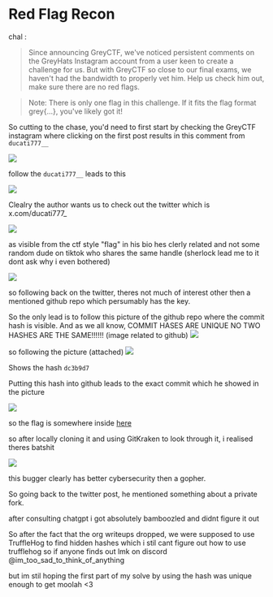 # Red Flag Recon

chal :
> Since announcing GreyCTF, we've noticed persistent comments on the GreyHats Instagram account from a user keen to create a challenge for us. But with GreyCTF so close to our final exams, we haven't had the bandwidth to properly vet him. Help us check him out, make sure there are no red flags.

>Note: There is only one flag in this challenge. If it fits the flag format grey{...}, you've likely got it!

So cutting to the chase, you'd need to first start by checking the GreyCTF instagram where clicking on the first post results in this comment from ``ducati777__``

![](https://github.com/saumilthecode/writeup-of-sorts-greyhats-2025/blob/main/Red%20Flag%20Recon/SCR-20250603-jvln.jpeg?raw=true)

follow the `ducati777__` leads to this

![](https://github.com/saumilthecode/writeup-of-sorts-greyhats-2025/blob/main/Red%20Flag%20Recon/SCR-20250603-jwav.png?raw=true)

Clealry the author wants us to check out the twitter which is x.com/ducati777_

![](https://github.com/saumilthecode/writeup-of-sorts-greyhats-2025/blob/main/Red%20Flag%20Recon/SCR-20250603-jwjs.png?raw=true)

as visible from the ctf style "flag" in his bio hes clerly related and not some random dude on tiktok who shares the same handle (sherlock lead me to it dont ask why i even bothered)

![](https://raw.githubusercontent.com/saumilthecode/writeup-of-sorts-greyhats-2025/refs/heads/main/Red%20Flag%20Recon/Screenshot_20250601_123351.webp)

so following back on the twitter, theres not much of interest other then a mentioned github repo which persumably has the key.

So the only lead is to follow this picture of the github repo where the commit hash is visible. And as we all know, COMMIT HASES ARE UNIQUE NO TWO HASHES ARE THE SAME!!!!!!
(image related to github)
![](https://github.com/saumilthecode/writeup-of-sorts-greyhats-2025/blob/main/Red%20Flag%20Recon/1733953236922.jpeg?raw=true)

so following the picture (attached)
![](https://pbs.twimg.com/media/GpXtG9UbYAAkAPm?format=jpg&name=4096x4096)

Shows the hash `dc3b9d7`

Putting this hash into github leads to the exact commit which he showed in the picture 

![](https://github.com/saumilthecode/writeup-of-sorts-greyhats-2025/blob/main/Red%20Flag%20Recon/SCR-20250603-jyjr.png?raw=true)
 
so the flag is somewhere inside [here](https://github.com/Brainstorm-Nonsense/chal-collection/commit/dc3b9d7de40686b9895438e80ae4912a0682d387)

so after locally cloning it and using GitKraken to look through it, i realised theres batshit

![](https://github.com/saumilthecode/writeup-of-sorts-greyhats-2025/blob/main/Red%20Flag%20Recon/SCR-20250603-jzrh.png?raw=true)

this bugger clearly has better cybersecurity then a gopher. 

So going back to the twitter post, he mentioned something about a private fork.

after consulting chatgpt i got absolutely bamboozled and didnt figure it out

So after the fact that the org writeups dropped, we were supposed to use TruffleHog to find hidden hashes which i stil cant figure out how to use trufflehog so if anyone finds out lmk on discord @im_too_sad_to_think_of_anything

but im stil hoping the first part of my solve by using the hash was unique enough to get moolah <3